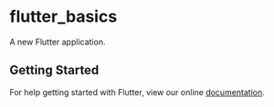 # flutter_basics

A new Flutter application.

## Getting Started

For help getting started with Flutter, view our online
[documentation](https://flutter.io/).
